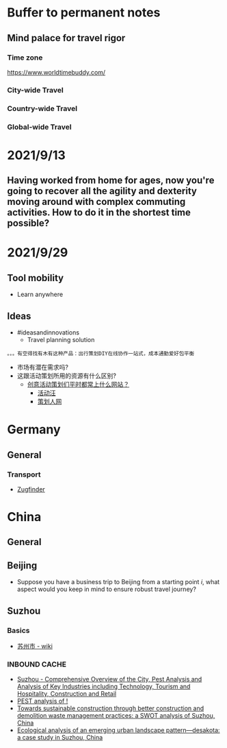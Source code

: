 # Buffer to permanent notes
## Mind palace for travel rigor
### Time zone
https://www.worldtimebuddy.com/

### City-wide Travel

### Country-wide Travel

### Global-wide Travel
# 2021/9/13
## Having worked from home for ages, now you're going to recover all the agility and dexterity moving around with complex commuting activities. How to do it in the shortest time possible?

# 2021/9/29
## Tool mobility
- Learn anywhere

## Ideas
- #ideasandinnovations 
  - Travel planning solution
```
。。。有空得找有木有这种产品：出行策划DIY在线协作一站式，成本通勤爱好包平衡
```
- 市场有潜在需求吗?
- 这跟活动策划所用的资源有什么区别?
  - [创意活动策划们平时都常上什么网站？](https://www.zhihu.com/question/28904659/answer/2051162968)
    - [活动汪](https://www.eventwang.cn/Content)
    - [策划人网](https://www.xplanner.com.cn/)


# Germany
## General
### Transport
- [Zugfinder](https://www.zugfinder.net/en/start)

# China
## General
## Beijing
- Suppose you have a business trip to Beijing from a starting point $i$, what aspect would you keep in mind to ensure robust travel journey?

## Suzhou
### Basics
- [苏州市 - wiki](https://zh.wikipedia.org/wiki/%E8%8B%8F%E5%B7%9E%E5%B8%82)

### INBOUND CACHE
- [Suzhou - Comprehensive Overview of the City, Pest Analysis and Analysis of Key Industries including Technology, Tourism and Hospitality, Construction and Retail](https://www.marketresearch.com/MarketLine-v3883/Suzhou-Comprehensive-Overview-City-Pest-13487789/)
- [PEST analysis of !](https://pestleanalysis.com/pest-analysis-of-china/)
- [Towards sustainable construction through better construction and demolition waste management practices: a SWOT analysis of Suzhou, China](https://www.tandfonline.com/doi/abs/10.1080/15623599.2022.2081406)
- [Ecological analysis of an emerging urban landscape pattern—desakota: a case study in Suzhou, China](https://link.springer.com/article/10.1007/s10980-006-0024-9)